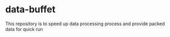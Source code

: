 # data-buffet
This repository is to speed up data processing process and provide packed data for quick run
